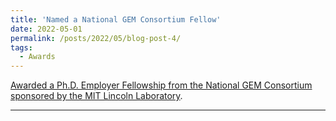 ```yaml
---
title: 'Named a National GEM Consortium Fellow'
date: 2022-05-01
permalink: /posts/2022/05/blog-post-4/
tags:
  - Awards
---
```


[Awarded a Ph.D. Employer Fellowship from the National GEM Consortium sponsored by the MIT Lincoln Laboratory](https://www.ll.mit.edu/news/sayde-king-selected-gem-phd-fellowship-lincoln-laboratory).

---